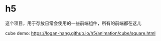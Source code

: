 # h5
这个项目，用于存放日常会使用的一些前端组件，所有的前端都在这儿

cube demo:  https://logan-hang.github.io/h5/animation/cube/square.html
